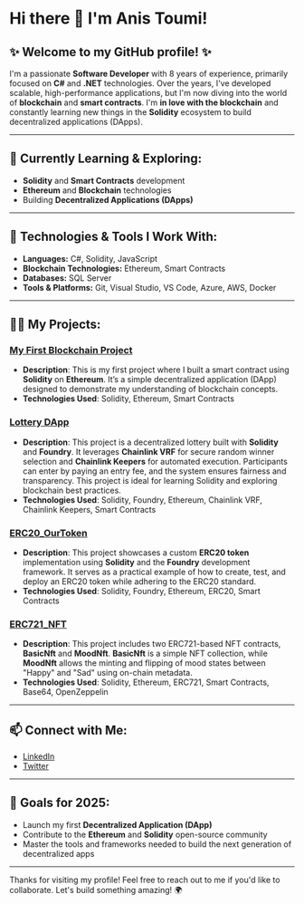 # Hi there 👋 I'm Anis Toumi!

<!--
**anisToumi1990/anisToumi1990** is a ✨ _special_ ✨ repository because its `README.md` (this file) appears on your GitHub profile.

Here are some ideas to get you started:

- 🔭 I’m currently working on ...
- 🌱 I’m currently learning ...
- 👯 I’m looking to collaborate on ...
- 🤔 I’m looking for help with ...
- 💬 Ask me about ...
- 📫 How to reach me: ...
- 😄 Pronouns: ...
- ⚡ Fun fact: ...
-->

## ✨ Welcome to my GitHub profile! ✨

I'm a passionate **Software Developer** with 8 years of experience, primarily focused on **C#** and **.NET** technologies. Over the years, I've developed scalable, high-performance applications, but I'm now diving into the world of **blockchain** and **smart contracts**. I'm **in love with the blockchain** and constantly learning new things in the **Solidity** ecosystem to build decentralized applications (DApps).

---

## 🌱 **Currently Learning & Exploring:**
- **Solidity** and **Smart Contracts** development
- **Ethereum** and **Blockchain** technologies
- Building **Decentralized Applications (DApps)**

---

## 🚀 **Technologies & Tools I Work With:**
- **Languages:** C#, Solidity, JavaScript
- **Blockchain Technologies:** Ethereum, Smart Contracts
- **Databases:** SQL Server
- **Tools & Platforms:** Git, Visual Studio, VS Code, Azure, AWS, Docker

---

## 👨‍💻 **My Projects:**

### [My First Blockchain Project](https://github.com/anisToumi1990/FirstSolidityPorject_Fund)
- **Description**: This is my first project where I built a smart contract using **Solidity** on **Ethereum**. It’s a simple decentralized application (DApp) designed to demonstrate my understanding of blockchain concepts.
- **Technologies Used**: Solidity, Ethereum, Smart Contracts

### [Lottery DApp](https://github.com/anisToumi1990/Lottery)
- **Description**: This project is a decentralized lottery built with **Solidity** and **Foundry**. It leverages **Chainlink VRF** for secure random winner selection and **Chainlink Keepers** for automated execution. Participants can enter by paying an entry fee, and the system ensures fairness and transparency. This project is ideal for learning Solidity and exploring blockchain best practices.
- **Technologies Used**: Solidity, Foundry, Ethereum, Chainlink VRF, Chainlink Keepers, Smart Contracts

### [ERC20_OurToken](https://github.com/anisToumi1990/ERC20_OurToken)
- **Description**: This project showcases a custom **ERC20 token** implementation using **Solidity** and the **Foundry** development framework. It serves as a practical example of how to create, test, and deploy an ERC20 token while adhering to the ERC20 standard.
- **Technologies Used**: Solidity, Foundry, Ethereum, ERC20, Smart Contracts

### [ERC721_NFT](https://github.com/anisToumi1990/ERC721_NFT_Collection)
- **Description**: This project includes two ERC721-based NFT contracts, **BasicNft** and **MoodNft**. **BasicNft** is a simple NFT collection, while **MoodNft** allows the minting and flipping of mood states between "Happy" and "Sad" using on-chain metadata.
- **Technologies Used**: Solidity, Ethereum, ERC721, Smart Contracts, Base64, OpenZeppelin

---

## 📫 **Connect with Me:**
- [LinkedIn](https://www.linkedin.com/in/anis-toumi-1b158a83)
- [Twitter](https://twitter.com/Anis_NFT)
<!-- - [Portfolio](https://my-portfolio-link.com)-->

---

## 🎯 **Goals for 2025:**
- Launch my first **Decentralized Application (DApp)**
- Contribute to the **Ethereum** and **Solidity** open-source community
- Master the tools and frameworks needed to build the next generation of decentralized apps

---

Thanks for visiting my profile! Feel free to reach out to me if you'd like to collaborate. Let's build something amazing! 🌍
